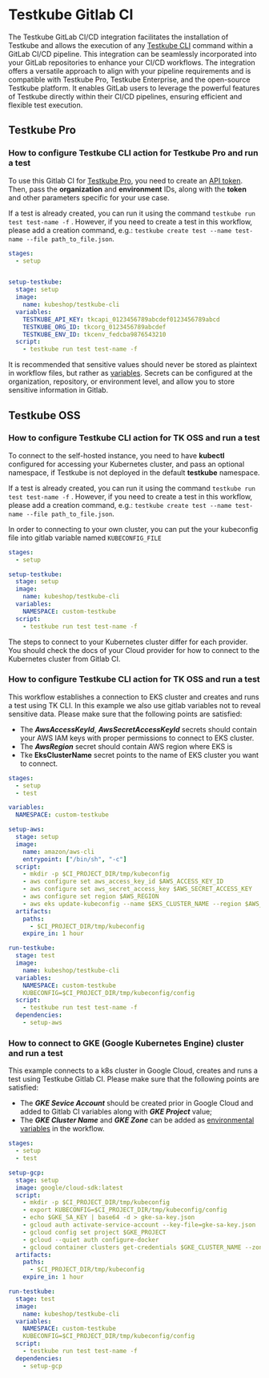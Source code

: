 # Testkube Gitlab CI

The Testkube GitLab CI/CD integration facilitates the installation of Testkube and allows the execution of any [Testkube CLI](https://docs.testkube.io/cli/testkube) command within a GitLab CI/CD pipeline. This integration can be seamlessly incorporated into your GitLab repositories to enhance your CI/CD workflows.
The integration offers a versatile approach to align with your pipeline requirements and is compatible with Testkube Pro, Testkube Enterprise, and the open-source Testkube platform. It enables GitLab users to leverage the powerful features of Testkube directly within their CI/CD pipelines, ensuring efficient and flexible test execution.

## Testkube Pro

### How to configure Testkube CLI action for Testkube Pro and run a test

To use this Gitlab CI for [Testkube Pro](https://app.testkube.io/), you need to create an [API token](https://docs.testkube.io/testkube-pro/articles/organization-management/#api-tokens).
Then, pass the **organization** and **environment** IDs, along with the **token** and other parameters specific for your use case.

If a test is already created, you can run it using the command `testkube run test test-name -f` . However, if you need to create a test in this workflow, please add a creation command, e.g.: `testkube create test --name test-name --file path_to_file.json`.

```yaml
stages:
  - setup


setup-testkube:
  stage: setup
  image: 
    name: kubeshop/testkube-cli
  variables:
    TESTKUBE_API_KEY: tkcapi_0123456789abcdef0123456789abcd
    TESTKUBE_ORG_ID: tkcorg_0123456789abcdef
    TESTKUBE_ENV_ID: tkcenv_fedcba9876543210
  script:
    - testkube run test test-name -f
```

It is recommended that sensitive values should never be stored as plaintext in workflow files, but rather as [variables](https://docs.gitlab.com/ee/ci/variables/).  Secrets can be configured at the organization, repository, or environment level, and allow you to store sensitive information in Gitlab.

## Testkube OSS

### How to configure Testkube CLI action for TK OSS and run a test

To connect to the self-hosted instance, you need to have **kubectl** configured for accessing your Kubernetes cluster, and pass an optional namespace, if Testkube is not deployed in the default **testkube** namespace. 

If a test is already created, you can run it using the command `testkube run test test-name -f` . However, if you need to create a test in this workflow, please add a creation command, e.g.: `testkube create test --name test-name --file path_to_file.json`.

In order to connecting to your own cluster, you can put the your kubeconfig file into gitlab variable named `KUBECONFIG_FILE`

```yaml
stages:
  - setup

setup-testkube:
  stage: setup
  image: 
    name: kubeshop/testkube-cli
  variables:
    NAMESPACE: custom-testkube
  script:
    - testkube run test test-name -f
```

The steps to connect to your Kubernetes cluster differ for each provider. You should check the docs of your Cloud provider for how to connect to the Kubernetes cluster from Gitlab CI.

### How to configure Testkube CLI action for TK OSS and run a test

This workflow establishes a connection to EKS cluster and creates and runs a test using TK CLI. In this example we also use gitlab variables not to reveal sensitive data. Please make sure that the following points are satisfied:
- The **_AwsAccessKeyId_**, **_AwsSecretAccessKeyId_** secrets should contain your AWS IAM keys with proper permissions to connect to EKS cluster.
- The **_AwsRegion_** secret should contain AWS region where EKS is
- Tke **EksClusterName** secret points to the name of EKS cluster you want to connect.

```yaml
stages:
  - setup
  - test

variables:
  NAMESPACE: custom-testkube

setup-aws:
  stage: setup
  image: 
    name: amazon/aws-cli
    entrypoint: ["/bin/sh", "-c"]
  script:
    - mkdir -p $CI_PROJECT_DIR/tmp/kubeconfig
    - aws configure set aws_access_key_id $AWS_ACCESS_KEY_ID
    - aws configure set aws_secret_access_key $AWS_SECRET_ACCESS_KEY
    - aws configure set region $AWS_REGION
    - aws eks update-kubeconfig --name $EKS_CLUSTER_NAME --region $AWS_REGION --kubeconfig $CI_PROJECT_DIR/tmp/kubeconfig/config
  artifacts:
    paths:
      - $CI_PROJECT_DIR/tmp/kubeconfig
    expire_in: 1 hour

run-testkube:
  stage: test
  image: 
    name: kubeshop/testkube-cli
  variables:
    NAMESPACE: custom-testkube
    KUBECONFIG=$CI_PROJECT_DIR/tmp/kubeconfig/config
  script:
    - testkube run test test-name -f
  dependencies:
    - setup-aws

```
### How to connect to GKE (Google Kubernetes Engine) cluster and run a test 

This example connects to a k8s cluster in Google Cloud, creates and runs a test using Testkube Gitlab CI. Please make sure that the following points are satisfied:
- The **_GKE Sevice Account_** should be created prior in Google Cloud and added to Gitlab CI variables along with **_GKE Project_** value;
- The **_GKE Cluster Name_** and **_GKE Zone_** can be added as [environmental variables](https://docs.gitlab.com/ee/ci/variables/) in the workflow.

```yaml
stages:
  - setup
  - test

setup-gcp:
  stage: setup
  image: google/cloud-sdk:latest
  script:
    - mkdir -p $CI_PROJECT_DIR/tmp/kubeconfig
    - export KUBECONFIG=$CI_PROJECT_DIR/tmp/kubeconfig/config
    - echo $GKE_SA_KEY | base64 -d > gke-sa-key.json
    - gcloud auth activate-service-account --key-file=gke-sa-key.json
    - gcloud config set project $GKE_PROJECT
    - gcloud --quiet auth configure-docker
    - gcloud container clusters get-credentials $GKE_CLUSTER_NAME --zone $GKE_ZONE
  artifacts:
    paths:
      - $CI_PROJECT_DIR/tmp/kubeconfig
    expire_in: 1 hour

run-testkube:
  stage: test
  image: 
    name: kubeshop/testkube-cli
  variables:
    NAMESPACE: custom-testkube
    KUBECONFIG=$CI_PROJECT_DIR/tmp/kubeconfig/config
  script:
    - testkube run test test-name -f
  dependencies:
    - setup-gcp
```

